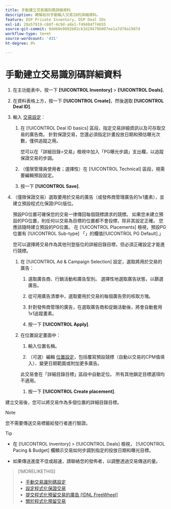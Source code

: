 ```yaml
---
title: 手動建立交易識別碼詳細資料
description: 瞭解如何手動輸入交易ID的詳細資料。
feature: DSP Private Inventory, DSP Deal IDs
exl-id: 20a57919-c68f-4c9d-a8e1-f49484f74655
source-git-commit: 9dd60e9892b02cb3d19479b007ee1a7d70a1987d
workflow-type: tm+mt
source-wordcount: '431'
ht-degree: 0%

---
```


# 手動建立交易識別碼詳細資料

1. 在主功能表中，按一下 **[!UICONTROL Inventory]** > **[!UICONTROL Deals].**

1. 在資料表格上方，按一下 **[!UICONTROL Create]**，然後選取 **[!UICONTROL Deal ID]**.

1. 輸入 [交易設定](deal-id-settings.md)：

   1. 在 [!UICONTROL Deal ID basics] 區段，指定交易詳細資訊以及可存取交易的廣告商。 針對保證交易，您還必須指定計畫投放日期和預估曝光次數，僅供追蹤之用。

      您可以在「詳細目錄>交易」檢視中加入「PG曝光步調」支出欄，以追蹤保證交易的步調。

   1. （僅限管理員使用者；選擇性）在 [!UICONTROL Technical] 區段，視需要編輯預設設定。

   1. 按一下 **[!UICONTROL Save]**.

1. （僅限保證交易）選取要用於交易的廣告（或發佈商管理廣告的1x1畫素），並建立預設程式化保證(PG)版位。

   預設PG位置可確保您的交易一律傳回每個競標請求的競標。 如果您未建立預設的PG位置，則任何以交易為目標的位置都不會投標，除非其設定正確。 您應該隨時建立預設的PG位置。 在 [!UICONTROL Placements] 檢視，預設PG位置有 [!UICONTROL Sub-type] 「」的欄值[!UICONTROL PG Default].」

   您可以選擇將交易作為其他刊登版位的詳細目錄目標，但必須正確設定才能進行競標。

   1. 在 [!UICONTROL Ad & Campaign Selection] 設定，選取將用於交易的廣告：

      1. 選取廣告商、行銷活動和廣告型別。 選擇性地選取廣告狀態，以篩選廣告。

      1. 從可用廣告清單中，選取要用於交易的每個廣告旁的核取方塊。

      1. 針對發佈商管理的廣告，在選取廣告商和促銷活動後，將會自動套用1x1追蹤畫素。

      1. 按一下 **[!UICONTROL Apply]**.

   1. 在位置設定畫面中：

      1. 輸入位置名稱。

      1. （可選）編輯 [位置設定](/help/dsp/campaign-management/placements/placement-settings.md)，包括覆寫預設競標（自動以交易的CPM值填入）、變更日期範圍或附加更多廣告。

      此交易會在「詳細目錄目標」區段中自動定位。 所有其他鎖定目標選項均不適用。

      1. 按一下 **[!UICONTROL Create placement]**.

建立交易後，您可以將交易作為多個位置的詳細目錄目標。

>[!NOTE]
>
> 您不需要傳送交易標籤給發行者進行驗證。

>[!TIP]
>
>* 在 [!UICONTROL Inventory] > [!UICONTROL Deals] 檢視， [!UICONTROL Pacing & Budget] 欄顯示交易如何步調到指定的投放日期和曝光目標。
>
>* 如果傳送進度不佳或超速，請聯絡您的發佈者，以調整透過交易傳送的量。

>[!MORELIKETHIS]
>
>* [手動交易識別碼設定](deal-id-settings.md)
>* [設定程式化保證交易](programmatic-guaranteed-set-up.md)
>* [提交程式化預留交易的廣告 [!DNL FreeWheel]](freewheel-submit.md)
>* [關於程式化預留交易](programmatic-guaranteed-about.md)
<!-- >* [Specify Placements and Ads for a Private Deal](deal-id-attach-placements.md)-->
